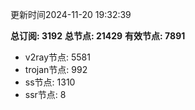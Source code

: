 更新时间2024-11-20 19:32:39

**总订阅: 3192**
**总节点: 21429**
**有效节点: 7891**
- v2ray节点: 5581
- trojan节点: 992
- ss节点: 1310
- ssr节点: 8

